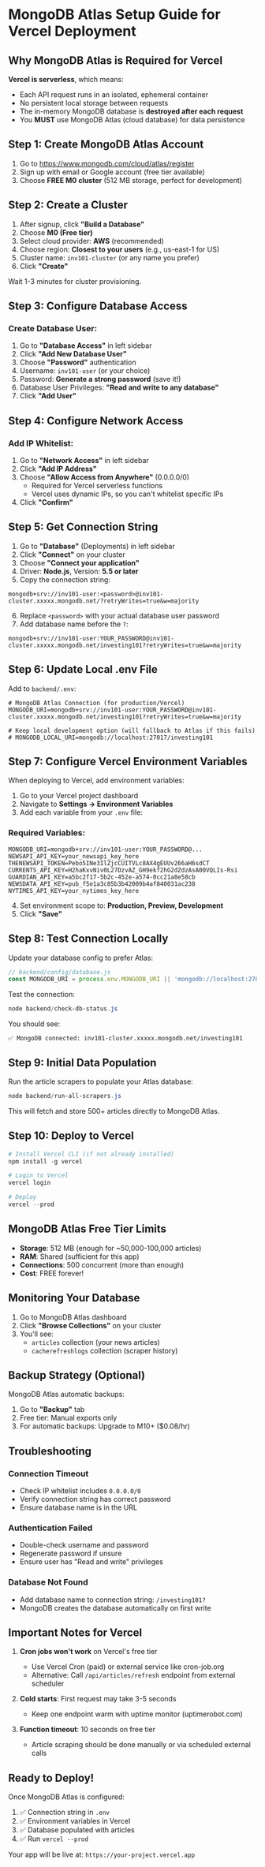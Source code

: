 # MongoDB Atlas Setup Guide for Vercel Deployment

## Why MongoDB Atlas is Required for Vercel

**Vercel is serverless**, which means:
- Each API request runs in an isolated, ephemeral container
- No persistent local storage between requests
- The in-memory MongoDB database is **destroyed after each request**
- You **MUST** use MongoDB Atlas (cloud database) for data persistence

## Step 1: Create MongoDB Atlas Account

1. Go to https://www.mongodb.com/cloud/atlas/register
2. Sign up with email or Google account (free tier available)
3. Choose **FREE M0 cluster** (512 MB storage, perfect for development)

## Step 2: Create a Cluster

1. After signup, click **"Build a Database"**
2. Choose **M0 (Free tier)**
3. Select cloud provider: **AWS** (recommended)
4. Choose region: **Closest to your users** (e.g., us-east-1 for US)
5. Cluster name: `inv101-cluster` (or any name you prefer)
6. Click **"Create"**

Wait 1-3 minutes for cluster provisioning.

## Step 3: Configure Database Access

### Create Database User:
1. Go to **"Database Access"** in left sidebar
2. Click **"Add New Database User"**
3. Choose **"Password"** authentication
4. Username: `inv101-user` (or your choice)
5. Password: **Generate a strong password** (save it!)
6. Database User Privileges: **"Read and write to any database"**
7. Click **"Add User"**

## Step 4: Configure Network Access

### Add IP Whitelist:
1. Go to **"Network Access"** in left sidebar
2. Click **"Add IP Address"**
3. Choose **"Allow Access from Anywhere"** (0.0.0.0/0)
   - Required for Vercel serverless functions
   - Vercel uses dynamic IPs, so you can't whitelist specific IPs
4. Click **"Confirm"**

## Step 5: Get Connection String

1. Go to **"Database"** (Deployments) in left sidebar
2. Click **"Connect"** on your cluster
3. Choose **"Connect your application"**
4. Driver: **Node.js**, Version: **5.5 or later**
5. Copy the connection string:

```
mongodb+srv://inv101-user:<password>@inv101-cluster.xxxxx.mongodb.net/?retryWrites=true&w=majority
```

6. Replace `<password>` with your actual database user password
7. Add database name before the `?`:

```
mongodb+srv://inv101-user:YOUR_PASSWORD@inv101-cluster.xxxxx.mongodb.net/investing101?retryWrites=true&w=majority
```

## Step 6: Update Local .env File

Add to `backend/.env`:

```env
# MongoDB Atlas Connection (for production/Vercel)
MONGODB_URI=mongodb+srv://inv101-user:YOUR_PASSWORD@inv101-cluster.xxxxx.mongodb.net/investing101?retryWrites=true&w=majority

# Keep local development option (will fallback to Atlas if this fails)
# MONGODB_LOCAL_URI=mongodb://localhost:27017/investing101
```

## Step 7: Configure Vercel Environment Variables

When deploying to Vercel, add environment variables:

1. Go to your Vercel project dashboard
2. Navigate to **Settings → Environment Variables**
3. Add each variable from your `.env` file:

### Required Variables:
```
MONGODB_URI=mongodb+srv://inv101-user:YOUR_PASSWORD@...
NEWSAPI_API_KEY=your_newsapi_key_here
THENEWSAPI_TOKEN=Pebo5INe3IlZjcCUITVLc8AX4gEUUv266aH6sdCT
CURRENTS_API_KEY=H2haKxvNiv0L27DzvAZ_GH9ekf2hG2dZdzAsA00VQLIs-Rsi
GUARDIAN_API_KEY=a5bc2f17-5b2c-452e-a574-0cc21a8e58cb
NEWSDATA_API_KEY=pub_f5e1a3c85b3b42009b4af840031ac238
NYTIMES_API_KEY=your_nytimes_key_here
```

4. Set environment scope to: **Production, Preview, Development**
5. Click **"Save"**

## Step 8: Test Connection Locally

Update your database config to prefer Atlas:

```javascript
// backend/config/database.js
const MONGODB_URI = process.env.MONGODB_URI || 'mongodb://localhost:27017/investing101';
```

Test the connection:

```powershell
node backend/check-db-status.js
```

You should see:
```
✅ MongoDB connected: inv101-cluster.xxxxx.mongodb.net/investing101
```

## Step 9: Initial Data Population

Run the article scrapers to populate your Atlas database:

```powershell
node backend/run-all-scrapers.js
```

This will fetch and store 500+ articles directly to MongoDB Atlas.

## Step 10: Deploy to Vercel

```powershell
# Install Vercel CLI (if not already installed)
npm install -g vercel

# Login to Vercel
vercel login

# Deploy
vercel --prod
```

## MongoDB Atlas Free Tier Limits

- **Storage**: 512 MB (enough for ~50,000-100,000 articles)
- **RAM**: Shared (sufficient for this app)
- **Connections**: 500 concurrent (more than enough)
- **Cost**: FREE forever!

## Monitoring Your Database

1. Go to MongoDB Atlas dashboard
2. Click **"Browse Collections"** on your cluster
3. You'll see:
   - `articles` collection (your news articles)
   - `cacherefreshlogs` collection (scraper history)

## Backup Strategy (Optional)

MongoDB Atlas automatic backups:
1. Go to **"Backup"** tab
2. Free tier: Manual exports only
3. For automatic backups: Upgrade to M10+ ($0.08/hr)

## Troubleshooting

### Connection Timeout
- Check IP whitelist includes `0.0.0.0/0`
- Verify connection string has correct password
- Ensure database name is in the URL

### Authentication Failed
- Double-check username and password
- Regenerate password if unsure
- Ensure user has "Read and write" privileges

### Database Not Found
- Add database name to connection string: `/investing101?`
- MongoDB creates the database automatically on first write

## Important Notes for Vercel

1. **Cron jobs won't work** on Vercel's free tier
   - Use Vercel Cron (paid) or external service like cron-job.org
   - Alternative: Call `/api/articles/refresh` endpoint from external scheduler

2. **Cold starts**: First request may take 3-5 seconds
   - Keep one endpoint warm with uptime monitor (uptimerobot.com)

3. **Function timeout**: 10 seconds on free tier
   - Article scraping should be done manually or via scheduled external calls

## Ready to Deploy!

Once MongoDB Atlas is configured:
1. ✅ Connection string in `.env`
2. ✅ Environment variables in Vercel
3. ✅ Database populated with articles
4. ✅ Run `vercel --prod`

Your app will be live at: `https://your-project.vercel.app`
